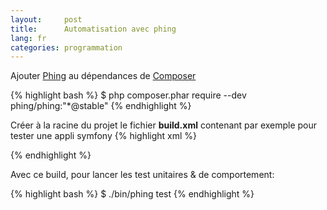 ```yaml
---
layout:     post
title:      Automatisation avec phing
lang: fr
categories: programmation
---
```


Ajouter [Phing] au dépendances de [Composer]

{% highlight bash %}
$ php composer.phar require --dev \
                    phing/phing:"*@stable"
{% endhighlight %}

Créer à la racine du projet le fichier **build.xml** contenant par exemple pour tester une appli symfony
{% highlight xml %}
<?xml version="1.0"?>
<project name="Example" default="test" basedir='.'>
    <target name="test"
        depends="test:phpunit, test:behat">
    </target>
    <target name="test:phpunit">
        <exec command="./bin/phpunit -c app" 
            passthru="true" 
            checkreturn="true"/>
    </target>
    <target name="test:behat">
        <exec command="./bin/behat --format=progress" 
            passthru="true" 
            checkreturn="true"/>
    </target>
</project>
{% endhighlight %}

Avec ce build, pour lancer les test unitaires & de comportement:

{% highlight bash %}
$ ./bin/phing test
{% endhighlight %}

[Phing]: http://www.phing.info/
[Composer]: http://getcomposer.org/